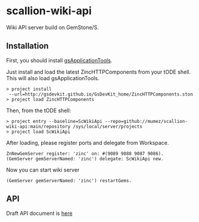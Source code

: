 # scallion-wiki-api
Wiki API server build on GemStone/S.

## Installation

First, you should install [gsApplicationTools](https://github.com/GsDevKit/gsApplicationTools).

Just install and load the latest ZincHTTPComponents from your tODE shell. This will also load gsApplicationTools.
```
> project install
 --url=http://gsdevkit.github.io/GsDevKit_home/ZincHTTPComponents.ston
> project load ZincHTTPComponents
```

Then, from the tODE shell:
```
> project entry --baseline=ScWikiApi --repo=github://mumez/scallion-wiki-api:main/repository /sys/local/server/projects
> project load ScWikiApi
```

After loading, please register ports and delegate from Workspace.

```smalltalk
ZnNewGemServer register: 'zinc' on: #(9089 9088 9087 9086).
(GemServer gemServerNamed: 'zinc') delegate: ScWikiApi new.
```

Now you can start wiki server

```smalltalk
(GemServer gemServerNamed: 'zinc') restartGems.
```

## API

Draft API document is [here](https://softumeya-llc.stoplight.io/docs/scallion-wiki-api/branches/main/3tx0q260z82ve-scallion-wiki-api)